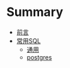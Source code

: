 # Summary

* [前言](README.md)
* [常用SQL](chapter1/README.md)
  * [通用](chapter1/common.md)
  * [postgres](chapter1/postgres.md)


